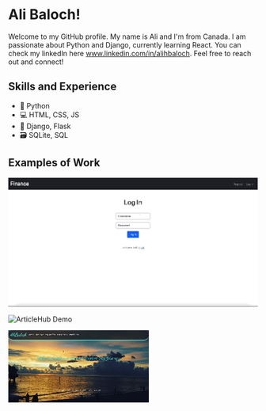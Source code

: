 # Ali Baloch!

Welcome to my GitHub profile. My name is Ali and I'm from Canada. I am passionate about Python and Django, currently learning React. You can check my linkedIn here www.linkedin.com/in/alihbaloch. Feel free to reach out and connect!

## Skills and Experience

* 🐍 Python
* 💻 HTML, CSS, JS
* 🔧 Django, Flask
* 🗃 SQLite, SQL

## Examples of Work


![Finance Demo](https://raw.githubusercontent.com/alihbaloch/alihbaloch/main/Finance%20Demo.gif)

![ArticleHub Demo](https://raw.githubusercontent.com/alihbaloch/alihbaloch/main/ArticleHub%20Demo.gif)

![A Profile Demo](https://raw.githubusercontent.com/alihbaloch/alihbaloch/main/A%20Profile%20Demo.gif)












